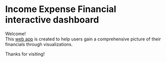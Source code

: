 # Income Expense Financial interactive dashboard 

Welcome! <br>
This [web app](http://income-expense-viz.herokuapp.com/) is created to help users gain a comprehensive picture of their financials through visualizations. 

Thanks for visiting! 
